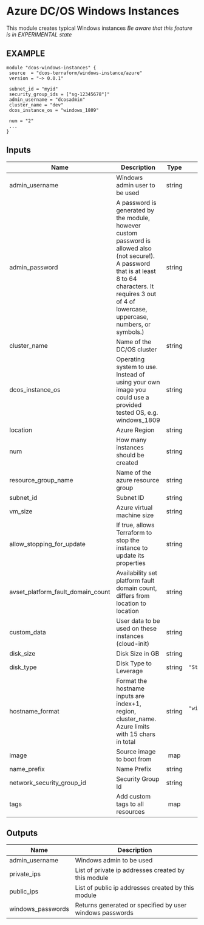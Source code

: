 Azure DC/OS Windows Instances
===================================
This module creates typical Windows instances
_Be aware that this feature is in EXPERIMENTAL state_

EXAMPLE
-------

```hcl
module "dcos-windows-instances" {
 source  = "dcos-terraform/windows-instance/azure"
 version = "~> 0.0.1"

 subnet_id = "myid"
 security_group_ids = ["sg-12345678"]"
 admin_username = "dcosadmin"
 cluster_name = "dev"
 dcos_instance_os = "windows_1809"
 
 num = "2"
 ...
}
```

## Inputs

| Name | Description | Type | Default | Required |
|------|-------------|:----:|:-----:|:-----:|
| admin\_username | Windows admin user to be used | string | n/a | yes |
| admin\_password | A password is generated by the module, however custom password is allowed also (not secure!). A password that is at least 8 to 64 characters. It requires 3 out of 4 of lowercase, uppercase, numbers, or symbols.) | string | n/a | no |
| cluster\_name | Name of the DC/OS cluster | string | n/a | yes |
| dcos\_instance\_os | Operating system to use. Instead of using your own image you could use a provided tested OS, e.g. windows_1809 | string | n/a | no |
| location | Azure Region | string | n/a | yes |
| num | How many instances should be created | string | n/a | yes |
| resource\_group\_name | Name of the azure resource group | string | n/a | yes |
| subnet\_id | Subnet ID | string | n/a | yes |
| vm\_size | Azure virtual machine size | string | n/a | yes |
| allow\_stopping\_for\_update | If true, allows Terraform to stop the instance to update its properties | string | `"true"` | no |
| avset\_platform\_fault\_domain\_count | Availability set platform fault domain count, differs from location to location | string | `"3"` | no |
| custom\_data | User data to be used on these instances (cloud-init) | string | `""` | no |
| disk\_size | Disk Size in GB | string | `"120"` | no |
| disk\_type | Disk Type to Leverage | string | `"Standard_LRS"` | no |
| hostname\_format | Format the hostname inputs are index+1, region, cluster_name. Azure limits with 15 chars in total | string | `"winagt-%[1]d-%[2]s"` | no |
| image | Source image to boot from | map | `<map>` | no |
| name\_prefix | Name Prefix | string | `""` | no |
| network\_security\_group\_id | Security Group Id | string | `""` | no |
| tags | Add custom tags to all resources | map | `<map>` | no |

## Outputs

| Name | Description |
|------|-------------|
| admin\_username | Windows admin to be used |
| private\_ips | List of private ip addresses created by this module |
| public\_ips | List of public ip addresses created by this module |
| windows\_passwords | Returns generated or specified by user windows passwords |
